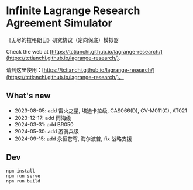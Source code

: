 # Infinite Lagrange Research Agreement Simulator

《无尽的拉格朗日》研究协议（定向保底）模拟器

Check the web at [https://tctianchi.github.io/lagrange-research/](https://tctianchi.github.io/lagrange-research/).

请到这里使用：[https://tctianchi.github.io/lagrange-research/](https://tctianchi.github.io/lagrange-research/)。

## What's new

* 2023-08-05: add 雷火之星, 埃迪卡拉级, CAS066(D), CV-M011(C), AT021
* 2023-12-17: add 雨海级
* 2024-03-31: add BR050
* 2024-05-30: add 游骑兵级
* 2024-09-15: add 永恒苍穹, 海尔波普, fix 战略支援

## Dev

```
npm install
npm run serve
npm run build
```
